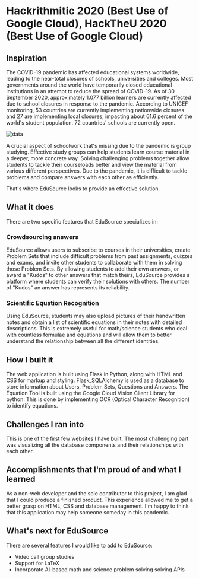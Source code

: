 # Hackrithmitic 2020 (Best Use of Google Cloud), HackTheU 2020 (Best Use of Google Cloud)
## Inspiration
The COVID-19 pandemic has affected educational systems worldwide, leading to the near-total closures of schools, universities and colleges. Most governments around the world have temporarily closed educational institutions in an attempt to reduce the spread of COVID-19. As of 30 September 2020, approximately 1.077 billion learners are currently affected due to school closures in response to the pandemic. According to UNICEF monitoring, 53 countries are currently implementing nationwide closures and 27 are implementing local closures, impacting about 61.6 percent of the world's student population. 72 countries' schools are currently open.

![data](https://assets.weforum.org/editor/35ZTVoUUKZ8R135jMCnLB3YirWPKRy49J6fKpf7q2ek.jpeg)

A crucial aspect of schoolwork that's missing due to the pandemic is group studying. Effective study groups can help students learn course material in a deeper, more concrete way. Solving challenging problems together allow students to tackle their courseloads better and view the material from various different perspectives. Due to the pandemic, it is difficult to tackle problems and compare answers with each other as efficiently.

That's where EduSource looks to provide an effective solution.
## What it does
There are two specific features that EduSource specializes in:
### Crowdsourcing answers
EduSource allows users to subscribe to courses in their universities, create Problem Sets that include difficult problems from past assignments, quizzes and exams, and invite other students to collaborate with them in solving those Problem Sets. By allowing students to add their own answers, or award a "Kudos" to other answers that match theirs, EduSource provides a platform where students can verify their solutions with others. The number of "Kudos" an answer has represents its reliability.
### Scientific Equation Recognition
Using EduSource, students may also upload pictures of their handwritten notes and obtain a list of scientific equations in their notes with detailed descriptions. This is extremely useful for math/science students who deal with countless formulae and equations and will allow them to better understand the relationship between all the different identities.

## How I built it
The web application is built using Flask in Python, along with HTML and CSS for markup and styling. Flask_SQLAlchemy is used as a database to store information about Users, Problem Sets, Questions and Answers. The Equation Tool is built using the Google Cloud Vision Client Library for python. This is done by implementing OCR (Optical Character Recognition) to identify equations.
## Challenges I ran into
This is one of the first few websites I have built. The most challenging part was visualizing all the database components and their relationships with each other.
## Accomplishments that I'm proud of and what I learned
As a non-web developer and the sole contributor to this project, I am glad that I could produce a finished product. This experience allowed me to get a better grasp on HTML, CSS and database management. I'm happy to think that this application may help someone someday in this pandemic.
## What's next for EduSource
There are several features I would like to add to EduSource:
- Video call group studies
- Support for LaTeX
- Incorporate AI-based math and science problem solving solving APIs